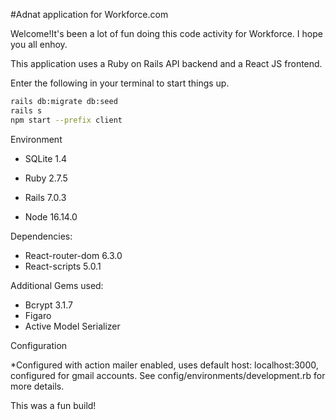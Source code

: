 #Adnat application for Workforce.com

Welcome!It's been a lot of fun doing this code activity for Workforce. I hope you all enhoy.

This application uses a Ruby on Rails API backend and a React JS frontend. 

Enter the following in your terminal to start things up. 

 ```sh 
rails db:migrate db:seed 
rails s
npm start --prefix client
```


Environment

* SQLite 1.4

* Ruby 2.7.5

* Rails 7.0.3

* Node 16.14.0


Dependencies: 

* React-router-dom 6.3.0
* React-scripts 5.0.1

Additional Gems used: 

* Bcrypt 3.1.7 
* Figaro 
* Active Model Serializer 


Configuration

*Configured with action mailer enabled, uses default host: localhost:3000, configured for gmail accounts. See config/environments/development.rb for more details.


This was a fun build! 



